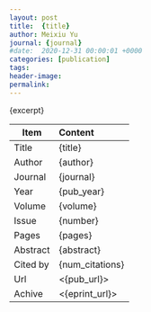 ```yaml
---
layout: post
title:  {title}
author: Meixiu Yu
journal: {journal}
#date:  2020-12-31 00:00:01 +0000
categories: [publication]
tags: 
header-image: 
permalink: 
---
```

{excerpt}
<!--the above is the excerpt-->
<!--more-->
<!--the following is the text-->


| Item           | Content    |
| ---------------|:------------|
| Title          | {title}     |
| Author         | {author}    |
| Journal        | {journal}   |
| Year           | {pub_year}  |
| Volume         | {volume}	   |
| Issue          | {number}	   |
| Pages          | {pages}	   |
| Abstract       | {abstract}	 |
| Cited by		 | {num_citations}   |
| Url  			 | <{pub_url}>		 |
| Achive 	     | <{eprint_url}>		 |

